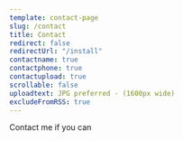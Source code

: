 ```yaml
---
template: contact-page
slug: /contact
title: Contact
redirect: false
redirectUrl: "/install"
contactname: true
contactphone: true
contactupload: true
scrollable: false
uploadtext: JPG preferred - (1600px wide)
excludeFromRSS: true
---
```

Contact me if you can